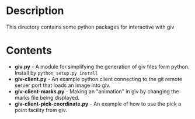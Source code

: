 # Description
This directory contains some python packages for interactive with
giv

# Contents

- **giv.py** - A module for simplifying the generation of giv files form python. Install by ```python setup.py install```
- **giv-client.py** - An example python client connecting to the git remote server port that loads an image into giv.
- **giv-client-marks.py** - Making an "animation" in giv by changing the marks file being displayed.
- **giv-client-pick-coordinate.py** - An example of how to use the pick a point facility from giv.
